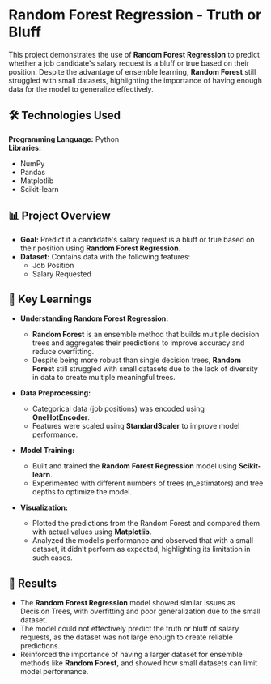 # **Random Forest Regression - Truth or Bluff**  
This project demonstrates the use of **Random Forest Regression** to predict whether a job candidate's salary request is a bluff or true based on their position. Despite the advantage of ensemble learning, **Random Forest** still struggled with small datasets, highlighting the importance of having enough data for the model to generalize effectively.

## **🛠 Technologies Used**  
**Programming Language:** Python  
**Libraries:**  
- NumPy  
- Pandas  
- Matplotlib  
- Scikit-learn  

## **📊 Project Overview**  
- **Goal:** Predict if a candidate's salary request is a bluff or true based on their position using **Random Forest Regression**.  
- **Dataset:** Contains data with the following features:  
  - Job Position  
  - Salary Requested  

## **🔑 Key Learnings**  
- **Understanding Random Forest Regression:**  
  - **Random Forest** is an ensemble method that builds multiple decision trees and aggregates their predictions to improve accuracy and reduce overfitting.  
  - Despite being more robust than single decision trees, **Random Forest** still struggled with small datasets due to the lack of diversity in data to create multiple meaningful trees.  

- **Data Preprocessing:**  
  - Categorical data (job positions) was encoded using **OneHotEncoder**.  
  - Features were scaled using **StandardScaler** to improve model performance.  

- **Model Training:**  
  - Built and trained the **Random Forest Regression** model using **Scikit-learn**.  
  - Experimented with different numbers of trees (n_estimators) and tree depths to optimize the model.  

- **Visualization:**  
  - Plotted the predictions from the Random Forest and compared them with actual values using **Matplotlib**.  
  - Analyzed the model’s performance and observed that with a small dataset, it didn’t perform as expected, highlighting its limitation in such cases.  

## **🚀 Results**  
- The **Random Forest Regression** model showed similar issues as Decision Trees, with overfitting and poor generalization due to the small dataset.  
- The model could not effectively predict the truth or bluff of salary requests, as the dataset was not large enough to create reliable predictions.  
- Reinforced the importance of having a larger dataset for ensemble methods like **Random Forest**, and showed how small datasets can limit model performance.
